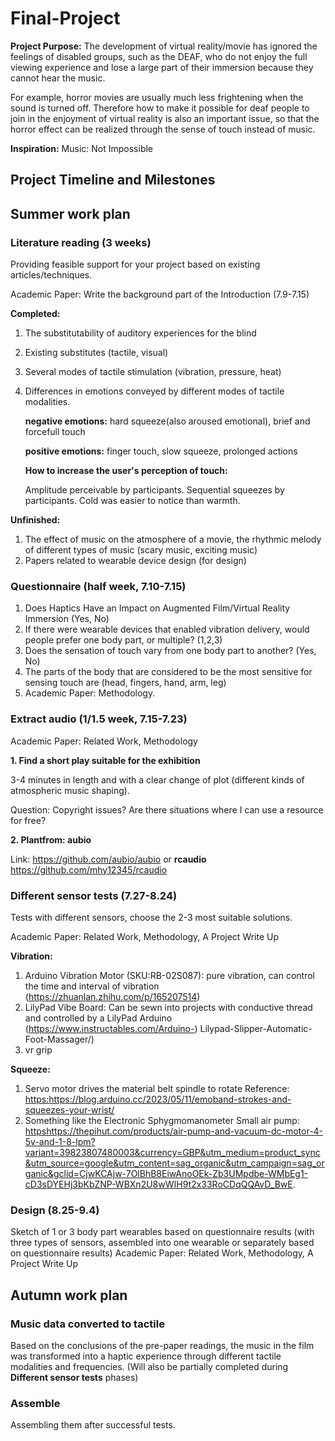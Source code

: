 # Final-Project
**Project Purpose:**
The development of virtual reality/movie has ignored the feelings of disabled groups, such as the DEAF, who do not enjoy the full viewing experience and lose a large part of their immersion because they cannot hear the music.

For example, horror movies are usually much less frightening when the sound is turned off. Therefore how to make it possible for deaf people to join in the enjoyment of virtual reality is also an important issue, so that the horror effect can be realized through the sense of touch instead of music. 

**Inspiration:** Music: Not Impossible
## Project Timeline and Milestones
## Summer work plan
### Literature reading (3 weeks)

Providing feasible support for your project based on existing articles/techniques.

Academic Paper: Write the background part of the Introduction (7.9-7.15)

**Completed:** 
1. The substitutability of auditory experiences for the blind
2. Existing substitutes (tactile, visual)
3. Several modes of tactile stimulation (vibration, pressure, heat)
4. Differences in emotions conveyed by different modes of tactile modalities.
   
   **negative emotions:** hard squeeze(also aroused emotional), brief and forcefull touch

   **positive emotions:** finger touch, slow squeeze, prolonged actions

   **How to increase the user's perception of touch:**

   Amplitude perceivable by participants. Sequential squeezes by participants. Cold was easier to notice than warmth. 

**Unfinished:**
1. The effect of music on the atmosphere of a movie, the rhythmic melody of different types of music (scary music, exciting music)
2. Papers related to wearable device design (for design)

### Questionnaire (half week, 7.10-7.15)
1. Does Haptics Have an Impact on Augmented Film/Virtual Reality Immersion (Yes, No)
2. If there were wearable devices that enabled vibration delivery, would people prefer one body part, or multiple? (1,2,3)
3. Does the sensation of touch vary from one body part to another? (Yes, No)
4. The parts of the body that are considered to be the most sensitive for sensing touch are (head, fingers, hand, arm, leg)
5. Academic Paper: Methodology.

### Extract audio (1/1.5 week, 7.15-7.23)
Academic Paper: Related Work, Methodology

**1. Find a short play suitable for the exhibition**

   3-4 minutes in length and with a clear change of plot (different kinds of atmospheric music shaping).

   Question: Copyright issues? Are there situations where I can use a resource for free?

**2. Plantfrom: aubio**
   
   Link: https://github.com/aubio/aubio or **rcaudio** https://github.com/mhy12345/rcaudio

### Different sensor tests (7.27-8.24)
Tests with different sensors, choose the 2-3 most suitable solutions. 

Academic Paper: Related Work, Methodology, A Project Write Up

**Vibration:**
1. Arduino Vibration Motor (SKU:RB-02S087): pure vibration, can control the time and interval of vibration (https://zhuanlan.zhihu.com/p/165207514)
2. LilyPad Vibe Board: Can be sewn into projects with conductive thread and controlled by a LilyPad Arduino (https://www.instructables.com/Arduino-) Lilypad-Slipper-Automatic-Foot-Massager/)
3. vr grip

**Squeeze:**
1. Servo motor drives the material belt spindle to rotate
Reference: [https:](https://blog.arduino.cc/2023/05/11/emoband-strokes-and-squeezes-your-wrist/)https://blog.arduino.cc/2023/05/11/emoband-strokes-and-squeezes-your-wrist/
2. Something like the Electronic Sphygmomanometer
Small air pump:
[https](https://thepihut.com/products/air-pump-and-vacuum-dc-motor-4-5v-and-1-8-lpm?variant=39823807480003&currency=GBP&utm_medium=product_sync&utm_source=google&utm_content=sag_organic&utm_campaign=sag_organic&gclid=CjwKCAjw-7OlBhB8EiwAnoOEk-Zb3UMpdbe-WMbEg1-cD3sDYEHj3bKbZNP-WBXn2U8wWIH9t2x33RoCDqQQAvD_BwE)https://thepihut.com/products/air-pump-and-vacuum-dc-motor-4-5v-and-1-8-lpm?variant=39823807480003&currency=GBP&utm_medium=product_sync&utm_source=google&utm_content=sag_organic&utm_campaign=sag_organic&gclid=CjwKCAjw-7OlBhB8EiwAnoOEk-Zb3UMpdbe-WMbEg1-cD3sDYEHj3bKbZNP-WBXn2U8wWIH9t2x33RoCDqQQAvD_BwE.

### Design (8.25-9.4)
Sketch of 1 or 3 body part wearables based on questionnaire results (with three types of sensors, assembled into one wearable or separately based on questionnaire results)
Academic Paper: Related Work, Methodology, A Project Write Up

## Autumn work plan
### Music data converted to tactile
Based on the conclusions of the pre-paper readings, the music in the film was transformed into a haptic experience through different tactile modalities and frequencies. (Will also be partially completed during **Different sensor tests** phases)

### Assemble
Assembling them after successful tests.
